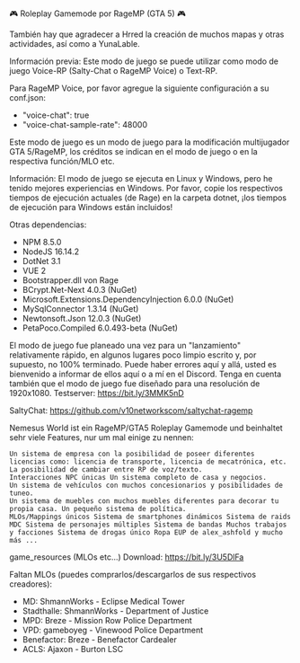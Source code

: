 🎮 Roleplay Gamemode por RageMP (GTA 5) 🎮

También hay que agradecer a Hrred la creación de muchos mapas y otras actividades, así como a YunaLable.

Información previa: Este modo de juego se puede utilizar como modo de juego Voice-RP (Salty-Chat o RageMP Voice) o Text-RP.

Para RageMP Voice, por favor agregue la siguiente configuración a su conf.json:
- "voice-chat": true
- "voice-chat-sample-rate": 48000 

Este modo de juego es un modo de juego para la modificación multijugador GTA 5/RageMP, los créditos se indican en el modo de juego o en la respectiva función/MLO etc.

Información: El modo de juego se ejecuta en Linux y Windows, pero he tenido mejores experiencias en Windows. Por favor, copie los respectivos tiempos de ejecución actuales (de Rage) en la carpeta dotnet, ¡los tiempos de ejecución para Windows están incluidos!

Otras dependencias:
- NPM 8.5.0
- NodeJS 16.14.2
- DotNet 3.1 
- VUE 2
- Bootstrapper.dll von Rage
- BCrypt.Net-Next 4.0.3 (NuGet)
- Microsoft.Extensions.DependencyInjection 6.0.0 (NuGet)
- MySqlConnector 1.3.14 (NuGet)
- Newtonsoft.Json 12.0.3 (NuGet)
- PetaPoco.Compiled 6.0.493-beta (NuGet)

El modo de juego fue planeado una vez para un "lanzamiento" relativamente rápido, en algunos lugares poco limpio escrito y, por supuesto, no 100% terminado. Puede haber errores aquí y allá, usted es bienvenido a informar de ellos aquí o a mí en el Discord. Tenga en cuenta también que el modo de juego fue diseñado para una resolución de 1920x1080.
Testserver: https://bit.ly/3MMK5nD

SaltyChat: https://github.com/v10networkscom/saltychat-ragemp

Nemesus World ist ein RageMP/GTA5 Roleplay Gamemode und beinhaltet sehr viele Features, nur um mal einige zu nennen:

    Un sistema de empresa con la posibilidad de poseer diferentes licencias como: licencia de transporte, licencia de mecatrónica, etc. 
    La posibilidad de cambiar entre RP de voz/texto. 
    Interacciones NPC únicas Un sistema completo de casa y negocios. 
    Un sistema de vehículos con muchos concesionarios y posibilidades de tuneo.
    Un sistema de muebles con muchos muebles diferentes para decorar tu propia casa. Un pequeño sistema de política. 
    MLOs/Mappings únicos Sistema de smartphones dinámicos Sistema de raids MDC Sistema de personajes múltiples Sistema de bandas Muchos trabajos y facciones Sistema de drogas único Ropa EUP de alex_ashfold y mucho más ...

game_resources (MLOs etc...) Download: https://bit.ly/3U5DlFa

Faltan MLOs (puedes comprarlos/descargarlos de sus respectivos creadores):
- MD: ShmannWorks - Eclipse Medical Tower
- Stadthalle: ShmannWorks - Department of Justice
- MPD: Breze - Mission Row Police Department
- VPD: gameboyeg - Vinewood Police Department
- Benefactor: Breze - Benefactor Cardealer
- ACLS: Ajaxon - Burton LSC

